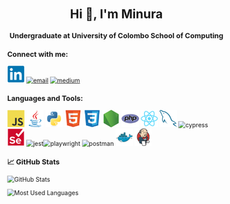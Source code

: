 <h1 align="center">Hi 👋, I'm Minura</h1>
<h3 align="center">Undergraduate at University of Colombo School of Computing</h3>

### Connect with me:
<p>
<a href="https://www.linkedin.com/in/minura-jayasiriwardena-89aa97244"><img src="https://raw.githubusercontent.com/devicons/devicon/master/icons/linkedin/linkedin-original.svg" alt="linkedin" width="40" height="40"/></a>
<a href="mailto:minurajay2000@gmail.com"><img src="https://img.icons8.com/color/48/000000/gmail-new.png" alt="email" width="40" height="40"/></a>
<a href="https://medium.com/@minurajay2000"><img src="https://raw.githubusercontent.com/rahuldkjain/github-profile-readme-generator/master/src/images/icons/Social/medium.svg" alt="medium" width="40" height="40"/></a>
</p>

### Languages and Tools:
<p>
<img src="https://raw.githubusercontent.com/devicons/devicon/master/icons/javascript/javascript-original.svg" alt="javascript" width="40" height="40"/>
<img src="https://raw.githubusercontent.com/devicons/devicon/master/icons/java/java-original.svg" alt="java" width="40" height="40"/>
<img src="https://raw.githubusercontent.com/devicons/devicon/master/icons/python/python-original.svg" alt="python" width="40" height="40"/>
<img src="https://raw.githubusercontent.com/devicons/devicon/master/icons/html5/html5-original.svg" alt="html5" width="40" height="40"/>
<img src="https://raw.githubusercontent.com/devicons/devicon/master/icons/css3/css3-original.svg" alt="css3" width="40" height="40"/>
<img src="https://raw.githubusercontent.com/devicons/devicon/master/icons/nodejs/nodejs-original.svg" alt="nodejs" width="40" height="40"/>
<img src="https://raw.githubusercontent.com/devicons/devicon/master/icons/php/php-original.svg" alt="php" width="40" height="40"/>
<img src="https://raw.githubusercontent.com/devicons/devicon/master/icons/react/react-original.svg" alt="react" width="40" height="40"/>
<img src="https://raw.githubusercontent.com/devicons/devicon/master/icons/mysql/mysql-original.svg" alt="mysql" width="40" height="40"/>
<img src="https://raw.githubusercontent.com/cypress-io/cypress-icons/master/src/logo/cypress-io-logo.svg" alt="cypress" width="40" height="40"/>
<img src="https://raw.githubusercontent.com/devicons/devicon/master/icons/selenium/selenium-original.svg" alt="selenium" width="40" height="40"/>
<img src="https://www.vectorlogo.zone/logos/jestjsio/jestjsio-icon.svg" alt="jest" width="40" height="40"/><img src="https://playwright.dev/img/playwright-logo.svg" alt="playwright" width="40" height="40"/>
<img src="https://www.vectorlogo.zone/logos/getpostman/getpostman-icon.svg" alt="postman" width="40" height="40"/>
<img src="https://raw.githubusercontent.com/devicons/devicon/master/icons/docker/docker-original.svg" alt="docker" width="40" height="40"/>
<img src="https://raw.githubusercontent.com/devicons/devicon/master/icons/jenkins/jenkins-original.svg" alt="jenkins" width="40" height="40"/>
</p>

### 📈 GitHub Stats
<p align="left">
  <img src="https://github-readme-stats.vercel.app/api?username=Minurajay&show_icons=true&theme=radical" alt="GitHub Stats" />
</p>
<p align="left">
  <img src="https://github-readme-stats.vercel.app/api/top-langs/?username=Minurajay&layout=compact&theme=radical" alt="Most Used Languages" />
</p>
